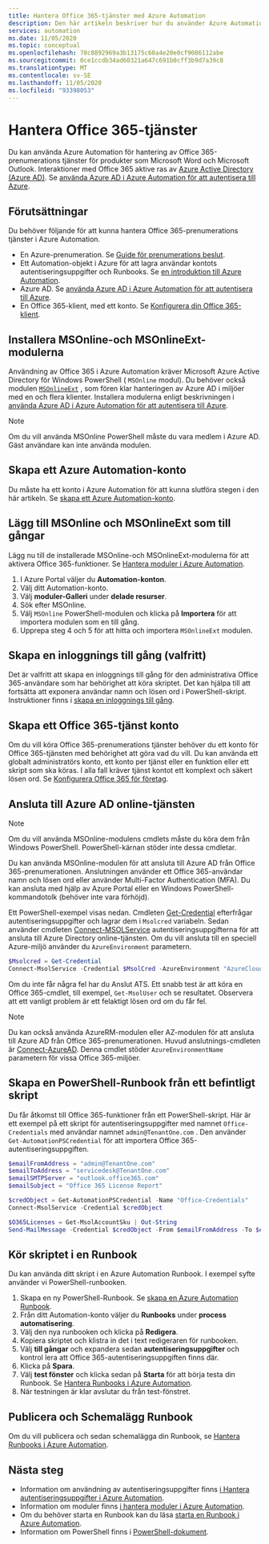 ```yaml
---
title: Hantera Office 365-tjänster med Azure Automation
description: Den här artikeln beskriver hur du använder Azure Automation för att hantera Office 365-prenumerations tjänster.
services: automation
ms.date: 11/05/2020
ms.topic: conceptual
ms.openlocfilehash: 70c8892969a3b13175c60a4e20e0cf9086112abe
ms.sourcegitcommit: 0ce1ccdb34ad60321a647c691b0cff3b9d7a39c8
ms.translationtype: MT
ms.contentlocale: sv-SE
ms.lasthandoff: 11/05/2020
ms.locfileid: "93398053"
---
```

# <a name="manage-office-365-services"></a>Hantera Office 365-tjänster

Du kan använda Azure Automation för hantering av Office 365-prenumerations tjänster för produkter som Microsoft Word och Microsoft Outlook. Interaktioner med Office 365 aktive ras av [Azure Active Directory (Azure AD)](../active-directory/fundamentals/active-directory-whatis.md). Se [använda Azure AD i Azure Automation för att autentisera till Azure](automation-use-azure-ad.md).

## <a name="prerequisites"></a>Förutsättningar

Du behöver följande för att kunna hantera Office 365-prenumerations tjänster i Azure Automation.

* En Azure-prenumeration. Se [Guide för prenumerations beslut](/azure/cloud-adoption-framework/decision-guides/subscriptions/).
* Ett Automation-objekt i Azure för att lagra användar kontots autentiseringsuppgifter och Runbooks. Se [en introduktion till Azure Automation](./automation-intro.md).
* Azure AD. Se [använda Azure AD i Azure Automation för att autentisera till Azure](automation-use-azure-ad.md).
* En Office 365-klient, med ett konto. Se [Konfigurera din Office 365-klient](/sharepoint/dev/spfx/set-up-your-developer-tenant).

## <a name="install-the-msonline-and-msonlineext-modules"></a>Installera MSOnline-och MSOnlineExt-modulerna

Användning av Office 365 i Azure Automation kräver Microsoft Azure Active Directory för Windows PowerShell ( `MSOnline` modul). Du behöver också modulen [`MSOnlineExt`](https://www.powershellgallery.com/packages/MSOnlineExt/1.0.35) , som fören klar hanteringen av Azure AD i miljöer med en och flera klienter. Installera modulerna enligt beskrivningen i [använda Azure AD i Azure Automation för att autentisera till Azure](automation-use-azure-ad.md).

>[!NOTE]
>Om du vill använda MSOnline PowerShell måste du vara medlem i Azure AD. Gäst användare kan inte använda modulen.

## <a name="create-an-azure-automation-account"></a>Skapa ett Azure Automation-konto

Du måste ha ett konto i Azure Automation för att kunna slutföra stegen i den här artikeln. Se [skapa ett Azure Automation-konto](automation-quickstart-create-account.md).
 
## <a name="add-msonline-and-msonlineext-as-assets"></a>Lägg till MSOnline och MSOnlineExt som till gångar

Lägg nu till de installerade MSOnline-och MSOnlineExt-modulerna för att aktivera Office 365-funktioner. Se [Hantera moduler i Azure Automation](shared-resources/modules.md).

1. I Azure Portal väljer du **Automation-konton**.
2. Välj ditt Automation-konto.
3. Välj **moduler-Galleri** under **delade resurser**.
4. Sök efter MSOnline.
5. Välj `MSOnline` PowerShell-modulen och klicka på **Importera** för att importera modulen som en till gång.
6. Upprepa steg 4 och 5 för att hitta och importera `MSOnlineExt` modulen.

## <a name="create-a-credential-asset-optional"></a>Skapa en inloggnings till gång (valfritt)

Det är valfritt att skapa en inloggnings till gång för den administrativa Office 365-användare som har behörighet att köra skriptet. Det kan hjälpa till att fortsätta att exponera användar namn och lösen ord i PowerShell-skript. Instruktioner finns i [skapa en inloggnings till gång](automation-use-azure-ad.md#create-a-credential-asset).

## <a name="create-an-office-365-service-account"></a>Skapa ett Office 365-tjänst konto

Om du vill köra Office 365-prenumerations tjänster behöver du ett konto för Office 365-tjänsten med behörighet att göra vad du vill. Du kan använda ett globalt administratörs konto, ett konto per tjänst eller en funktion eller ett skript som ska köras. I alla fall kräver tjänst kontot ett komplext och säkert lösen ord. Se [Konfigurera Office 365 för företag](/microsoft-365/admin/setup/setup).

## <a name="connect-to-the-azure-ad-online-service"></a>Ansluta till Azure AD online-tjänsten

>[!NOTE]
>Om du vill använda MSOnline-modulens cmdlets måste du köra dem från Windows PowerShell. PowerShell-kärnan stöder inte dessa cmdletar.

Du kan använda MSOnline-modulen för att ansluta till Azure AD från Office 365-prenumerationen. Anslutningen använder ett Office 365-användar namn och lösen ord eller använder Multi-Factor Authentication (MFA). Du kan ansluta med hjälp av Azure Portal eller en Windows PowerShell-kommandotolk (behöver inte vara förhöjd).

Ett PowerShell-exempel visas nedan. Cmdleten [Get-Credential](/powershell/module/microsoft.powershell.security/get-credential) efterfrågar autentiseringsuppgifter och lagrar dem i `Msolcred` variabeln. Sedan använder cmdleten [Connect-MSOLService](/powershell/module/msonline/connect-msolservice) autentiseringsuppgifterna för att ansluta till Azure Directory online-tjänsten. Om du vill ansluta till en speciell Azure-miljö använder du `AzureEnvironment` parametern.

```powershell
$Msolcred = Get-Credential
Connect-MsolService -Credential $MsolCred -AzureEnvironment "AzureCloud"
```

Om du inte får några fel har du Anslut ATS. Ett snabb test är att köra en Office 365-cmdlet, till exempel, `Get-MsolUser` och se resultatet. Observera att ett vanligt problem är ett felaktigt lösen ord om du får fel.

>[!NOTE]
>Du kan också använda AzureRM-modulen eller AZ-modulen för att ansluta till Azure AD från Office 365-prenumerationen. Huvud anslutnings-cmdleten är [Connect-AzureAD](/powershell/module/azuread/connect-azuread). Denna cmdlet stöder `AzureEnvironmentName` parametern för vissa Office 365-miljöer.

## <a name="create-a-powershell-runbook-from-an-existing-script"></a>Skapa en PowerShell-Runbook från ett befintligt skript

Du får åtkomst till Office 365-funktioner från ett PowerShell-skript. Här är ett exempel på ett skript för autentiseringsuppgifter med namnet `Office-Credentials` med användar namnet `admin@TenantOne.com` . Den använder `Get-AutomationPSCredential` för att importera Office 365-autentiseringsuppgiften.

```powershell
$emailFromAddress = "admin@TenantOne.com"
$emailToAddress = "servicedesk@TenantOne.com"
$emailSMTPServer = "outlook.office365.com"
$emailSubject = "Office 365 License Report"

$credObject = Get-AutomationPSCredential -Name "Office-Credentials"
Connect-MsolService -Credential $credObject

$O365Licenses = Get-MsolAccountSku | Out-String
Send-MailMessage -Credential $credObject -From $emailFromAddress -To $emailToAddress -Subject $emailSubject -Body $O365Licenses -SmtpServer $emailSMTPServer -UseSSL
```

## <a name="run-the-script-in-a-runbook"></a>Kör skriptet i en Runbook

Du kan använda ditt skript i en Azure Automation Runbook. I exempel syfte använder vi PowerShell-runbooken.

1. Skapa en ny PowerShell-Runbook. Se [skapa en Azure Automation Runbook](./automation-quickstart-create-runbook.md).
2. Från ditt Automation-konto väljer du **Runbooks** under **process automatisering**.
3. Välj den nya runbooken och klicka på **Redigera**.
4. Kopiera skriptet och klistra in det i text redigeraren för runbooken.
5. Välj **till gångar** och expandera sedan **autentiseringsuppgifter** och kontrol lera att Office 365-autentiseringsuppgiften finns där.
6. Klicka på **Spara**.
7. Välj **test fönster** och klicka sedan på **Starta** för att börja testa din Runbook. Se [Hantera Runbooks i Azure Automation](./manage-runbooks.md).
8. När testningen är klar avslutar du från test-fönstret.

## <a name="publish-and-schedule-the-runbook"></a>Publicera och Schemalägg Runbook

Om du vill publicera och sedan schemalägga din Runbook, se [Hantera Runbooks i Azure Automation](./manage-runbooks.md).

## <a name="next-steps"></a>Nästa steg

* Information om användning av autentiseringsuppgifter finns [i Hantera autentiseringsuppgifter i Azure Automation](shared-resources/credentials.md).
* Information om moduler finns [i hantera moduler i Azure Automation](shared-resources/modules.md).
* Om du behöver starta en Runbook kan du läsa [starta en Runbook i Azure Automation](start-runbooks.md).
* Information om PowerShell finns i [PowerShell-dokument](/powershell/scripting/overview).
